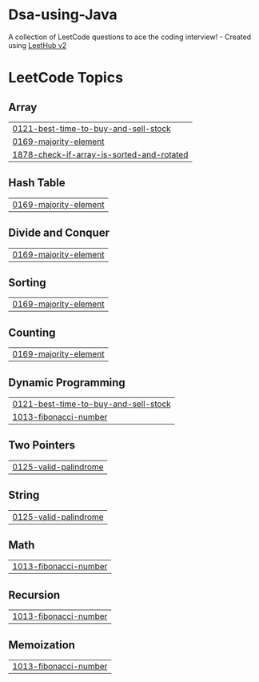 # Dsa-using-Java
A collection of LeetCode questions to ace the coding interview! - Created using [LeetHub v2](https://github.com/arunbhardwaj/LeetHub-2.0)

<!---LeetCode Topics Start-->
# LeetCode Topics
## Array
|  |
| ------- |
| [0121-best-time-to-buy-and-sell-stock](https://github.com/TushtiSavarn/Dsa-using-c-/tree/master/0121-best-time-to-buy-and-sell-stock) |
| [0169-majority-element](https://github.com/TushtiSavarn/Dsa-using-c-/tree/master/0169-majority-element) |
| [1878-check-if-array-is-sorted-and-rotated](https://github.com/TushtiSavarn/Dsa-using-c-/tree/master/1878-check-if-array-is-sorted-and-rotated) |
## Hash Table
|  |
| ------- |
| [0169-majority-element](https://github.com/TushtiSavarn/Dsa-using-c-/tree/master/0169-majority-element) |
## Divide and Conquer
|  |
| ------- |
| [0169-majority-element](https://github.com/TushtiSavarn/Dsa-using-c-/tree/master/0169-majority-element) |
## Sorting
|  |
| ------- |
| [0169-majority-element](https://github.com/TushtiSavarn/Dsa-using-c-/tree/master/0169-majority-element) |
## Counting
|  |
| ------- |
| [0169-majority-element](https://github.com/TushtiSavarn/Dsa-using-c-/tree/master/0169-majority-element) |
## Dynamic Programming
|  |
| ------- |
| [0121-best-time-to-buy-and-sell-stock](https://github.com/TushtiSavarn/Dsa-using-c-/tree/master/0121-best-time-to-buy-and-sell-stock) |
| [1013-fibonacci-number](https://github.com/TushtiSavarn/Dsa-using-c-/tree/master/1013-fibonacci-number) |
## Two Pointers
|  |
| ------- |
| [0125-valid-palindrome](https://github.com/TushtiSavarn/Dsa-using-c-/tree/master/0125-valid-palindrome) |
## String
|  |
| ------- |
| [0125-valid-palindrome](https://github.com/TushtiSavarn/Dsa-using-c-/tree/master/0125-valid-palindrome) |
## Math
|  |
| ------- |
| [1013-fibonacci-number](https://github.com/TushtiSavarn/Dsa-using-c-/tree/master/1013-fibonacci-number) |
## Recursion
|  |
| ------- |
| [1013-fibonacci-number](https://github.com/TushtiSavarn/Dsa-using-c-/tree/master/1013-fibonacci-number) |
## Memoization
|  |
| ------- |
| [1013-fibonacci-number](https://github.com/TushtiSavarn/Dsa-using-c-/tree/master/1013-fibonacci-number) |
<!---LeetCode Topics End-->
